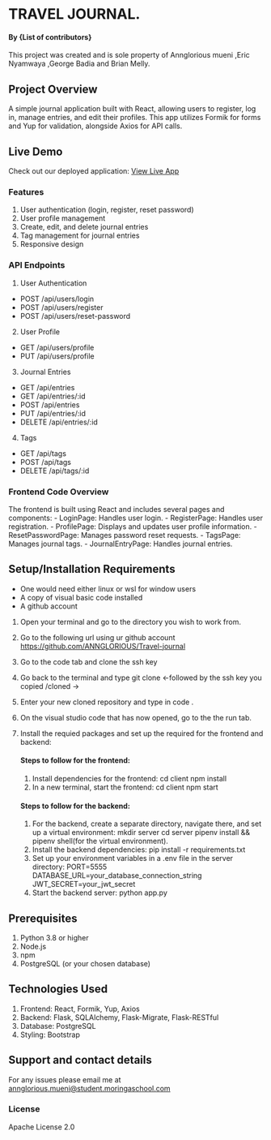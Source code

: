 # TRAVEL JOURNAL.


#### By **{List of contributors}**
This project was created and is sole property of Annglorious mueni ,Eric Nyamwaya ,George Badia and Brian Melly.

## Project Overview
A simple journal application built with React, allowing users to register, log in, manage entries, and edit their profiles. 
This app utilizes Formik for forms and Yup for validation, alongside Axios for API calls.

## Live Demo

Check out our deployed application: [View Live App](https://travel-journal-app-ydwm.onrender.com)

### Features
1. User authentication (login, register, reset password)
2. User profile management
3. Create, edit, and delete journal entries
4. Tag management for journal entries
5. Responsive design

### API Endpoints
1. User Authentication
- POST /api/users/login
- POST /api/users/register
- POST /api/users/reset-password
2. User Profile
- GET /api/users/profile
- PUT /api/users/profile
3. Journal Entries
- GET /api/entries
- GET /api/entries/:id
- POST /api/entries
- PUT /api/entries/:id
- DELETE /api/entries/:id
4. Tags
- GET /api/tags
- POST /api/tags
- DELETE /api/tags/:id
### Frontend Code Overview
The frontend is built using React and includes several pages and components:
    - LoginPage: Handles user login.
    - RegisterPage: Handles user registration.
    - ProfilePage: Displays and updates user profile information.
    - ResetPasswordPage: Manages password reset requests.
    - TagsPage: Manages journal tags.
    - JournalEntryPage: Handles journal entries.

## Setup/Installation Requirements
* One would need either linux or wsl for window users
* A copy of visual basic code installed
* A github account

1. Open your terminal and go to the directory you wish to work from.
2. Go to the following url using ur github account https://github.com/ANNGLORIOUS/Travel-journal
3. Go to the code tab and clone the ssh key
4. Go back to the terminal and type git clone <-followed by the ssh key you copied /cloned ->
5. Enter your new cloned repository and type in code .
6. On the visual studio code that has now opened, go to the the run tab.
7. Install the requied packages and set up the required for the frontend and backend:

      #### Steps to follow for the frontend:
      1. Install dependencies for the frontend:
                cd client
                npm install
      2. In a new terminal, start the frontend:
                cd client
                npm start

    #### Steps to follow for the backend:
     1. For the backend, create a separate directory, navigate there, and set up a virtual environment:
            mkdir server
            cd server
            pipenv install && pipenv shell(for the virtual environment).
     2. Install the backend dependencies:
            pip install -r requirements.txt
     3. Set up your environment variables in a .env file in the server directory:
            PORT=5555
            DATABASE_URL=your_database_connection_string
            JWT_SECRET=your_jwt_secret
     4. Start the backend server:
            python app.py
## Prerequisites
1. Python 3.8 or higher
2. Node.js
3. npm 
4. PostgreSQL (or your chosen database)


## Technologies Used
1. Frontend: React, Formik, Yup, Axios
2. Backend: Flask, SQLAlchemy, Flask-Migrate, Flask-RESTful
3. Database: PostgreSQL
4. Styling: Bootstrap

## Support and contact details
For any issues please email me at annglorious.mueni@student.moringaschool.com
### License
Apache License 2.0


